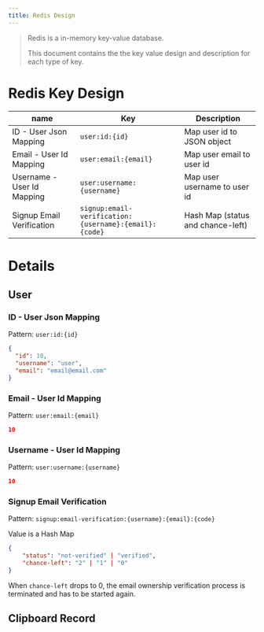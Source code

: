 ```yaml
---
title: Redis Design
---
```


> Redis is a in-memory key-value database.
>
> This document contains the the key value design and description for each type of key.

# Redis Key Design

| name                       | Key                                                   | Description                       |
| -------------------------- | ----------------------------------------------------- | --------------------------------- |
| ID - User Json Mapping     | `user:id:{id}`                                        | Map user id to JSON object        |
| Email - User Id Mapping    | `user:email:{email}`                                  | Map user email to user id         |
| Username - User Id Mapping | `user:username:{username}`                            | Map user username to user id      |
| Signup Email Verification  | `signup:email-verification:{username}:{email}:{code}` | Hash Map (status and chance-left) |

# Details

## User

### ID - User Json Mapping

Pattern: `user:id:{id}`

```json {title="Key: user:id:10"}
{
  "id": 10,
  "username": "user",
  "email": "email@email.com"
}
```

### Email - User Id Mapping

Pattern: `user:email:{email}`

```json {title="Key: user:email:email@email.com""}
10
```

### Username - User Id Mapping

Pattern: `user:username:{username}`

```json {title="Key: user:username:user"}
10
```

### Signup Email Verification

Pattern: `signup:email-verification:{username}:{email}:{code}`

Value is a Hash Map

```json {title="Key: signup:email-verification:{username}:{email}:{code}"}
{
    "status": "not-verified" | "verified",
    "chance-left": "2" | "1" | "0"
}
```

When `chance-left` drops to 0, the email ownership verification process is terminated and has to be started again.

## Clipboard Record
